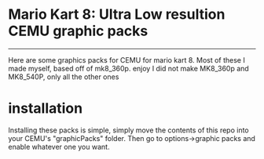 # Mario Kart 8: Ultra Low resultion CEMU graphic packs
----------------------------------------------------
Here are some graphics packs for CEMU for mario kart 8. Most of these I made myself, based off of mk8_360p. enjoy
I did not make MK8_360p and MK8_540P, only all the other ones

# installation
Installing these packs is simple, simply move the contents of this repo into your CEMU's "graphicPacks" folder. Then go to options->graphic packs and enable whatever one you want.
